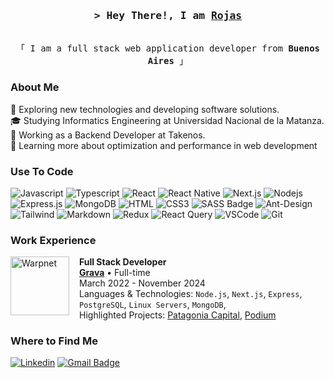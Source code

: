 <h3 align="center">
        <samp>&gt; Hey There!, I am
                <b><a target="_blank" href="https://rojasagusf.com">Rojas</a></b>
        </samp>
</h3>


<p align="center"> 
  <samp>
    <br>
    「 I am a full stack web application developer from <b>Buenos Aires</b> 」
    <br>
  </samp>
</p>

### About Me

🤔 Exploring new technologies and developing software solutions.
<br/>
🎓 Studying Informatics Engineering at Universidad Nacional de la Matanza.
<br/>
💼 Working as a Backend Developer at Takenos.
<br/>
🌱 Learning more about optimization and performance in web development


### Use To Code

![Javascript](https://img.shields.io/badge/Javascript-F0DB4F?style=for-the-badge&labelColor=black&logo=javascript&logoColor=F0DB4F)
![Typescript](https://img.shields.io/badge/Typescript-007acc?style=for-the-badge&labelColor=black&logo=typescript&logoColor=007acc)
![React](https://img.shields.io/badge/-React-61DBFB?style=for-the-badge&labelColor=black&logo=react&logoColor=61DBFB)
![React Native](https://img.shields.io/badge/React_Native-20232A?style=for-the-badge&logo=react&logoColor=61DAFB)
![Next.js](https://img.shields.io/badge/next.js-000000?style=for-the-badge&logo=nextdotjs&logoColor=white)
![Nodejs](https://img.shields.io/badge/Nodejs-3C873A?style=for-the-badge&labelColor=black&logo=node.js&logoColor=3C873A)
![Express.js](https://img.shields.io/badge/Express.js-000000?style=for-the-badge&logo=express&logoColor=white)
![MongoDB](https://img.shields.io/badge/MongoDB-4EA94B?style=for-the-badge&logo=mongodb&logoColor=white)
![HTML](https://img.shields.io/badge/HTML5-E34F26?style=for-the-badge&logo=html5&logoColor=white)
![CSS3](https://img.shields.io/badge/CSS3-1572B6?style=for-the-badge&logo=css3&logoColor=white)
![SASS Badge](https://img.shields.io/badge/Sass-CC6699?style=for-the-badge&logo=sass&logoColor=white)
![Ant-Design](https://img.shields.io/badge/AntDesign-0170FE?style=for-the-badge&logo=antdesign&logoColor=white)
![Tailwind](https://img.shields.io/badge/Tailwind_CSS-092749?style=for-the-badge&logo=tailwindcss&logoColor=06B6D4&labelColor=000000)
![Markdown](https://img.shields.io/badge/Markdown-000000?style=for-the-badge&logo=markdown&logoColor=white)
![Redux](https://img.shields.io/badge/Redux-593D88?style=for-the-badge&logo=redux&logoColor=white)
![React Query](https://img.shields.io/badge/-React_Query-FF4154?style=for-the-badge&logo=react%20query&logoColor=white)
![VSCode](https://img.shields.io/badge/Visual_Studio-0078d7?style=for-the-badge&logo=visual%20studio&logoColor=white)
![Git](https://img.shields.io/badge/Git-F05032?style=for-the-badge&logo=git&logoColor=white)


### Work Experience 

[<img align="left" height="94px" width="94px" style="margin-right: 1rem;" alt="Warpnet" src="https://grava.io/assets/img/grava_full.svg"/>](https://grava.io/en/home)

**Full Stack Developer** \
[**Grava**](https://grava.io/en/home) • Full-time \
March 2022 - November 2024 \
Languages & Technologies: `Node.js`, `Next.js`, `Express`, `PostgreSQL`, `Linux Servers`, `MongoDB`,\
Highlighted Projects: [Patagonia Capital](https://patagoniacapital.net/), [Podium](https://podium.grava.io/)


### Where to Find Me

[![Linkedin](https://img.shields.io/badge/-rojasagusf-blue?style=flat-square&logo=Linkedin&logoColor=white&link=https://www.linkedin.com/in/rojasagusf/)](https://www.linkedin.com/in/rojasagusf/)
[![Gmail Badge](https://img.shields.io/badge/-rojasagusf01@gmail.com-006bed?style=flat-square&logo=Gmail&logoColor=white&link=mailto:rojasagusf01@gmail.com)](mailto:rojasagusf01@gmail.com)
